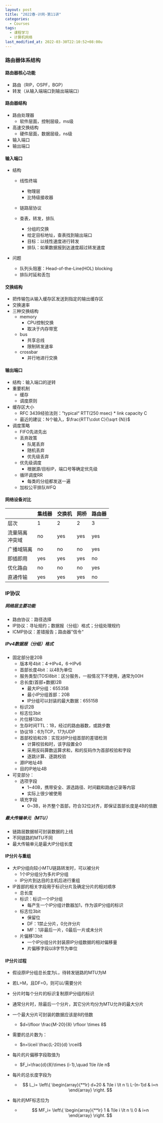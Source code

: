 ```yaml
---
layout: post
title: "2022春-计网-第11讲"
categories: 
  - Courses
tags:
  - 课程学习
  - 计算机网络
last_modified_at: 2022-03-30T22:10:52+08:00u
---
```


### 路由器体系结构

#### 路由器核心功能

- 路由（RIP，OSPF，BGP）
- 转发（从输入端端口到输出端端口）

#### 路由器结构

- 路由处理器
  - 软件层面，控制层级，ms级
- 高速交换结构
  - 硬件层面，数据层级，ns级
- 输入端口
- 输出端口

#### 输入端口

- 结构

  - 线性终端
    - 物理层
    - 比特级接收器

  - 链路层协议

  - 查表，转发，排队
    - 分组的交换
    - 给定目标地址，查表找到输出端口
    - 目标：以线性速度进行转发
    - 排队：如果数据报到达速度超过转发速度

- 问题
  - 队列头阻塞：Head-of-the-Line(HOL) blocking
  - 排队时延和丢包

#### 交换结构

- 把传输包从输入缓存区发送到指定的输出缓存区
- 交换速率
- 三种交换结构
  - memory
    - CPU控制交换
    - 取决于内存带宽
  - bus
    - 共享总线
    - 限制转发速率
  - crossbar
    - 并行地进行交换

#### 输出端口

- 结构：输入端口的逆转
- 重要机制
  - 缓存
  - 调度原则
- 缓存区大小
  - RFC 3439经验法则：”typical“ RTT(250 msec) * link capacity C
  - 最近的建议：N个输入，$\frac{RTT\cdot C}{\sqrt {N}}$
- 调度策略
  - FIFO先进先出
  - 丢弃政策
    - 队尾丢弃
    - 随机丢弃
    - 优先级丢弃
  - 优先级调度
    - 根据源/目标IP，端口号等确定优先级
  - 循环调度RR
    - 每类的分组都发送一遍
  - 加权公平排队WFQ

#### 网络设备对比

|                    | 集线器 | 交换机 | 网桥 | 路由器 |
| ------------------ | ------ | ------ | ---- | ------ |
| 层次               | 1      | 2      | 2    | 3      |
| 流量隔离<br>冲突域 | no     | yes    | yes  | yes    |
| 广播域隔离         | no     | no     | no   | yes    |
| 即插即用           | yes    | yes    | yes  | no     |
| 优化路由           | no     | no     | no   | yes    |
| 直通传输           | yes    | yes    | yes  | no     |

### IP协议

##### 网络层主要功能

- 路由协议：路径选择
- IP协议：寻址规约；数据报（分组）格式；分组处理规约
- ICMP协议：差错报告；路由器”信令“

##### IPv4数据报（分组）格式

- 固定部分是20B
  - 版本号4bit：4->IPv4，6->IPv6
  - 首部长度4bit：以4B为单位
  - 服务类型(TOS)8bit：区分服务，一般情况下不使用，通常为00H
  - 总长度(首部+数据)2B
    - 最大IP分组：65535B
    - 最小IP分组首部：20B
    - IP分组可以封装的最大数据：65515B
  - 标识2B
  - 标志位3bit
  - 片位移13bit
  - 生存时间TTL：1B，经过的路由器数，或跳步数
  - 协议1B：6为TCP，17为UDP
  - 首部校验和2B：实现对IP分组首部的差错检测
    - 计算校验和时，该字段置全0
    - 采用反码算数运算求和，和的反码作为首部校验和字段
    - 逐跳计算、逐跳校验
  - 源IP地址4B
  - 目的IP地址4B
- 可变部分：
  - 选项字段
    - 1~40B，携带安全、源选路径、时间戳和路由记录等内容
    - 实际上很少被使用
  - 填充字段
    - 0~3B，补齐整个首部，符合32位对齐，即保证首部长度是4B的倍数

##### 最大传输单元（MTU）

- 链路层数据帧可封装数据的上线
- 不同链路的MTU不同
- 最大传输单元是最大IP分组长度

#### IP分片与重组

- 大IP分组向较小MTU链路转发时，可以被分片
  - 1个IP分组分为多片IP分组
  - IP分片到达目的主机后进行重组
- IP首部的相关字段用于标识分片及确定分片的相对顺序
  - 总长度
  - 标识：标识一个IP分组
    - 每产生一个IP分组计数器加1，作为该IP分组的标识
  - 标志位3bit
    - 保留位
    - DF：1禁止分片，0允许分片
    - MF：1非最后一片，0最后一片或未分片
  - 片偏移13bit
    - 一个IP分组分片封装原IP分组数据的相对偏移量
    - 片偏移字段以8字节为单位

#### IP分片过程

- 假设原IP分组总长度为L，待转发链路的MTU为M

- 若L>M，且DF=0，则可以/需要分片

- 分片时每个分片的标识复制原IP分组的标识

- 通常分片时，除最后一个分片，其它分片均分为MTU允许的最大分片

- 一个最大分片可封装的数据应该是8的倍数

  - $d=\lfloor \frac{M-20}{8} \rfloor \times 8$ 

- 需要的总片数为：

  - $n=\lceil \frac{L-20}{d} \rceil$

- 每片的片偏移字段取值为

  - $F_i=\frac{d}{8}\times (i-1),\quad 1\le i\le n$

- 每片的总长度字段为

  - $$
    L_i=
    \left\{
    \begin{array}{**lr}
    d+20 & 1\le i \lt n \\
    L-(n-1)d & i=n
    \end{array}
    \right.
    $$

- 每片的MF标志位为

  - $$
    MF_i=
    \left\{
    \begin{array}{**lr}
    1 & 1\le i \lt n \\
    0 & i=n
    \end{array}
    \right.
    $$



